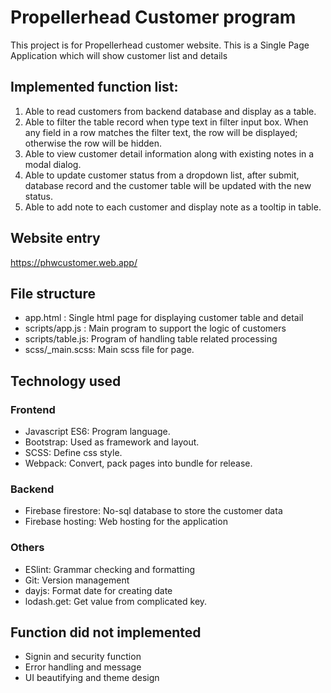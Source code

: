 # Propellerhead Customer program

This project is for Propellerhead customer website. This is a Single Page Application which will show customer list and details

## Implemented function list:
1. Able to read customers from backend database and display as a table.
2. Able to filter the table record when type text in filter input box. When any field in a row matches the filter text, the row will be displayed; otherwise the row will be hidden.
3. Able to view customer detail information along with existing notes in a modal dialog.
4. Able to update customer status from a dropdown list, after submit, database record and the customer table will be updated with the new status. 
5. Able to add note to each customer and display note as a tooltip in table. 

## Website entry 
https://phwcustomer.web.app/

## File structure 
* app.html : Single html page for displaying customer table and detail
* scripts/app.js : Main program to support the logic of customers
* scripts/table.js: Program of handling table related processing
* scss/_main.scss: Main scss file for page.

## Technology used
### Frontend
* Javascript ES6: Program language.
* Bootstrap: Used as framework and layout.
* SCSS: Define css style.
* Webpack: Convert, pack pages into bundle for release.

### Backend
* Firebase firestore: No-sql database to store the customer data
* Firebase hosting: Web hosting for the application

### Others
* ESlint: Grammar checking and formatting 
* Git: Version management
* dayjs: Format date for creating date
* lodash.get: Get value from complicated key. 

## Function did not implemented

* Signin and security function 
* Error handling and message
* UI beautifying and theme design

